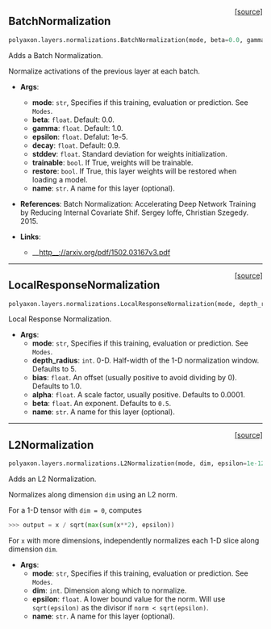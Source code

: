 <span style="float:right;">[[source]](https://github.com/polyaxon/polyaxon/blob/master/polyaxon/layers/normalizations.py#L18)</span>
## BatchNormalization

```python
polyaxon.layers.normalizations.BatchNormalization(mode, beta=0.0, gamma=1.0, epsilon=1e-05, decay=0.9, stddev=0.002, trainable=True, restore=True, name='BatchNormalization')
```

Adds a Batch Normalization.

Normalize activations of the previous layer at each batch.

- __Args__:
	- __mode__: `str`, Specifies if this training, evaluation or prediction. See `Modes`.
	- __beta__: `float`. Default: 0.0.
	- __gamma__: `float`. Default: 1.0.
	- __epsilon__: `float`. Defalut: 1e-5.
	- __decay__: `float`. Default: 0.9.
	- __stddev__: `float`. Standard deviation for weights initialization.
	- __trainable__: `bool`. If True, weights will be trainable.
	- __restore__: `bool`. If True, this layer weights will be restored when
		loading a model.
	- __name__: `str`. A name for this layer (optional).

- __References__:
	Batch Normalization: Accelerating Deep Network Training by Reducing
	Internal Covariate Shif. Sergey Ioffe, Christian Szegedy. 2015.

- __Links__:
	- __[http__://arxiv.org/pdf/1502.03167v3.pdf](http://arxiv.org/pdf/1502.03167v3.pdf)


----

<span style="float:right;">[[source]](https://github.com/polyaxon/polyaxon/blob/master/polyaxon/layers/normalizations.py#L103)</span>
## LocalResponseNormalization

```python
polyaxon.layers.normalizations.LocalResponseNormalization(mode, depth_radius=5, bias=1.0, alpha=0.0001, beta=0.75, name='LocalResponseNormalization')
```

Local Response Normalization.

- __Args__:
	- __mode__: `str`, Specifies if this training, evaluation or prediction. See `Modes`.
	- __depth_radius__: `int`. 0-D.  Half-width of the 1-D normalization window.
		Defaults to 5.
	- __bias__: `float`. An offset (usually positive to avoid dividing by 0).
		Defaults to 1.0.
	- __alpha__: `float`. A scale factor, usually positive. Defaults to 0.0001.
	- __beta__: `float`. An exponent. Defaults to `0.5`.
	- __name__: `str`. A name for this layer (optional).


----

<span style="float:right;">[[source]](https://github.com/polyaxon/polyaxon/blob/master/polyaxon/layers/normalizations.py#L137)</span>
## L2Normalization

```python
polyaxon.layers.normalizations.L2Normalization(mode, dim, epsilon=1e-12, name='l2Normalize')
```

Adds an L2 Normalization.

Normalizes along dimension `dim` using an L2 norm.

For a 1-D tensor with `dim = 0`, computes
```python
>>> output = x / sqrt(max(sum(x**2), epsilon))
```

For `x` with more dimensions, independently normalizes each 1-D slice along
dimension `dim`.

- __Args__:
	- __mode__: `str`, Specifies if this training, evaluation or prediction. See `Modes`.
	- __dim__: `int`. Dimension along which to normalize.
	- __epsilon__: `float`. A lower bound value for the norm. Will use
		`sqrt(epsilon)` as the divisor if `norm < sqrt(epsilon)`.
	- __name__: `str`. A name for this layer (optional).
